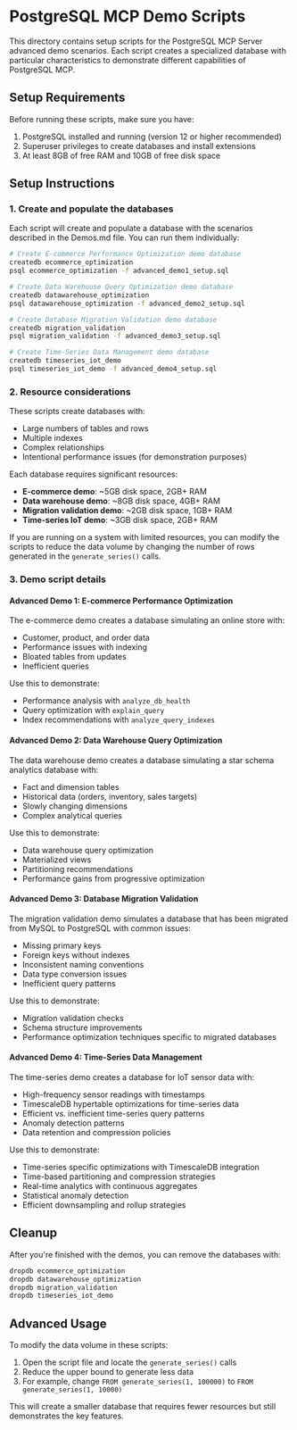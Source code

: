 # PostgreSQL MCP Demo Scripts

This directory contains setup scripts for the PostgreSQL MCP Server advanced demo scenarios. Each script creates a specialized database with particular characteristics to demonstrate different capabilities of PostgreSQL MCP.

## Setup Requirements

Before running these scripts, make sure you have:

1. PostgreSQL installed and running (version 12 or higher recommended)
2. Superuser privileges to create databases and install extensions
3. At least 8GB of free RAM and 10GB of free disk space

## Setup Instructions

### 1. Create and populate the databases

Each script will create and populate a database with the scenarios described in the Demos.md file. You can run them individually:

```bash
# Create E-commerce Performance Optimization demo database
createdb ecommerce_optimization
psql ecommerce_optimization -f advanced_demo1_setup.sql

# Create Data Warehouse Query Optimization demo database
createdb datawarehouse_optimization
psql datawarehouse_optimization -f advanced_demo2_setup.sql

# Create Database Migration Validation demo database
createdb migration_validation
psql migration_validation -f advanced_demo3_setup.sql

# Create Time-Series Data Management demo database
createdb timeseries_iot_demo
psql timeseries_iot_demo -f advanced_demo4_setup.sql
```

### 2. Resource considerations

These scripts create databases with:
- Large numbers of tables and rows
- Multiple indexes 
- Complex relationships
- Intentional performance issues (for demonstration purposes)

Each database requires significant resources:
- **E-commerce demo**: ~5GB disk space, 2GB+ RAM
- **Data warehouse demo**: ~8GB disk space, 4GB+ RAM
- **Migration validation demo**: ~2GB disk space, 1GB+ RAM
- **Time-series IoT demo**: ~3GB disk space, 2GB+ RAM

If you are running on a system with limited resources, you can modify the scripts to reduce the data volume by changing the number of rows generated in the `generate_series()` calls.

### 3. Demo script details

#### Advanced Demo 1: E-commerce Performance Optimization

The e-commerce demo creates a database simulating an online store with:
- Customer, product, and order data
- Performance issues with indexing
- Bloated tables from updates
- Inefficient queries

Use this to demonstrate:
- Performance analysis with `analyze_db_health`
- Query optimization with `explain_query`
- Index recommendations with `analyze_query_indexes`

#### Advanced Demo 2: Data Warehouse Query Optimization

The data warehouse demo creates a database simulating a star schema analytics database with:
- Fact and dimension tables
- Historical data (orders, inventory, sales targets)
- Slowly changing dimensions
- Complex analytical queries

Use this to demonstrate:
- Data warehouse query optimization
- Materialized views
- Partitioning recommendations
- Performance gains from progressive optimization

#### Advanced Demo 3: Database Migration Validation

The migration validation demo simulates a database that has been migrated from MySQL to PostgreSQL with common issues:
- Missing primary keys
- Foreign keys without indexes
- Inconsistent naming conventions
- Data type conversion issues
- Inefficient query patterns

Use this to demonstrate:
- Migration validation checks
- Schema structure improvements
- Performance optimization techniques specific to migrated databases

#### Advanced Demo 4: Time-Series Data Management

The time-series demo creates a database for IoT sensor data with:
- High-frequency sensor readings with timestamps
- TimescaleDB hypertable optimizations for time-series data
- Efficient vs. inefficient time-series query patterns
- Anomaly detection patterns
- Data retention and compression policies

Use this to demonstrate:
- Time-series specific optimizations with TimescaleDB integration
- Time-based partitioning and compression strategies
- Real-time analytics with continuous aggregates
- Statistical anomaly detection
- Efficient downsampling and rollup strategies

## Cleanup

After you're finished with the demos, you can remove the databases with:

```bash
dropdb ecommerce_optimization
dropdb datawarehouse_optimization
dropdb migration_validation
dropdb timeseries_iot_demo
```

## Advanced Usage

To modify the data volume in these scripts:

1. Open the script file and locate the `generate_series()` calls
2. Reduce the upper bound to generate less data
3. For example, change `FROM generate_series(1, 100000)` to `FROM generate_series(1, 10000)`

This will create a smaller database that requires fewer resources but still demonstrates the key features.
